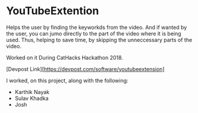 # YouTubeExtention

Helps the user by finding the keyworkds from the video. And if wanted by the user, you can jumo directly to the part of the video where it is being used. Thus, helping to save time, by skipping the unneccessary parts of the video.

Worked on it During CatHacks Hackathon 2018. 

[Devpost Link][https://devpost.com/software/youtubeextension]

I worked, on this project, along with the following:

- Karthik Nayak
- Sulav Khadka
- Josh
